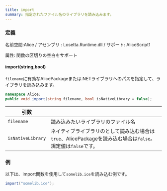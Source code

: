 ```yaml
---
title: import
summary: 指定されたファイル名のライブラリを読み込みます。
---
```

### 定義
名前空間:Alice / アセンブリ : Losetta.Runtime.dll / サポート: AliceScript1

属性: 関数の区切りの空白をサポート

#### import(string,bool)

`filename`に有効なAlicePackageまたは.NETライブラリへのパスを指定して、ライブラリを読み込みます。

```cs title="AliceScript"
namespace Alice;
public void import(string filename, bool isNativeLibrary = false);
```

|引数| |
|-|-|
|`filename`| 読み込みたいライブラリのファイル名|
|`isNativeLibrary`|ネイティブライブラリのとして読み込む場合は`true`、AlicePackageを読み込む場合は`false`。規定値は`false`です。|

### 例
以下は、import関数を使用して`somelib.ice`を読み込む例です。

```cs title="AliceScript"
import("somelib.ice");
```
